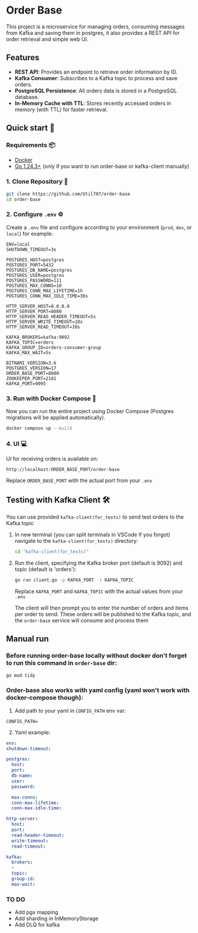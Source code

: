 # Order Base

This project is a microservice for managing orders, consuming messages from Kafka and saving them in postgres, it also provides a REST API for order retrieval and simple web UI.

## Features

- **REST API**: Provides an endpoint to retrieve order information by ID.
- **Kafka Consumer**: Subscribes to a Kafka topic to process and save orders.
- **PostgreSQL Persistence**: All orders data is stored in a PostgreSQL database.
- **In-Memory Cache with TTL**: Stores recently accessed orders in memory (with TTL) for faster retrieval.

## Quick start 🚀

### Requirements 📦
-   [Docker](https://docs.docker.com/get-docker/)
-   [Go 1.24.3+](https://golang.org/doc/install) (only if you want to run order-base or kafka-client manually)

### 1. Clone Repository 📂
```bash
git clone https://github.com/Util787/order-base
cd order-base
```

### 2. Configure `.env` ⚙️
Create a `.env` file and configure according to your environment (`prod`, `dev`, or `local`) for example:
```env
ENV=local
SHUTDOWN_TIMEOUT=3s

POSTGRES_HOST=postgres
POSTGRES_PORT=5432
POSTGRES_DB_NAME=postgres
POSTGRES_USER=postgres
POSTGRES_PASSWORD=111
POSTGRES_MAX_CONNS=10
POSTGRES_CONN_MAX_LIFETIME=1h
POSTGRES_CONN_MAX_IDLE_TIME=30s

HTTP_SERVER_HOST=0.0.0.0
HTTP_SERVER_PORT=8080
HTTP_SERVER_READ_HEADER_TIMEOUT=5s
HTTP_SERVER_WRITE_TIMEOUT=10s
HTTP_SERVER_READ_TIMEOUT=10s

KAFKA_BROKERS=kafka:9092
KAFKA_TOPIC=orders
KAFKA_GROUP_ID=orders-consumer-group
KAFKA_MAX_WAIT=5s

BITNAMI_VERSION=3.6
POSTGRES_VERSION=17
ORDER_BASE_PORT=8080
ZOOKEEPER_PORT=2181
KAFKA_PORT=9095
```

### 3. Run with Docker Compose 🐳
Now you can run the entire project using Docker Compose (Postgres migrations will be applied automatically).

```bash
docker compose up --build
```

### 4. UI 💻
UI for receiving orders is available on:
```
http://localhost:ORDER_BASE_PORT/order-base
```
Replace `ORDER_BASE_PORT` with the actual port from your `.env`

## Testing with Kafka Client 🛠️

You can use provided `kafka-client(for_tests)` to send test orders to the Kafka topic

1.  In new terminal (you can split terminals in VSCode if you forgot) navigate to the `kafka-client(for_tests)` directory:
    ```bash
    cd "kafka-client(for_tests)"
    ```

2.  Run the client, specifying the Kafka broker port (default is 9092) and topic (default is 'orders'):
    ```bash
    go run client.go -p KAFKA_PORT -t KAFKA_TOPIC
    ```
    Replace `KAFKA_PORT` and `KAFKA_TOPIC` with the actual values from your `.env`

    The client will then prompt you to enter the number of orders and items per order to send. These orders will be published to the Kafka topic, and the `order-base` service will consume and process them

## Manual run

### Before running order-base locally without docker don't forget to run this command in `order-base` dir:

```bash
go mod tidy
``` 

### Order-base also works with yaml config (yaml won't work with docker-compose though):
1. Add path to your yaml in `CONFIG_PATH` env var:

```env
CONFIG_PATH=
```

2. Yaml example:

```yaml
env:
shutdown-timeout:

postgres:
  host:
  port: 
  db-name:
  user:
  password:

  max-conns:
  conn-max-lifetime:
  conn-max-idle-time:

http-server:
  host:
  port:
  read-header-timeout:
  write-timeout:
  read-timeout:

kafka:
  brokers:
  -
  topic:
  group-id:
  max-wait:
```

### TO DO
- Add pgx mapping
- Add sharding in InMemoryStorage
- Add DLQ for kafka
